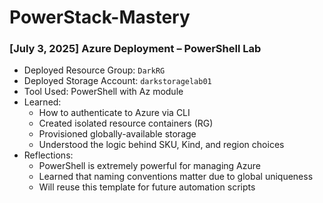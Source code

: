 # PowerStack-Mastery

### [July 3, 2025] Azure Deployment – PowerShell Lab

- Deployed Resource Group: `DarkRG`
- Deployed Storage Account: `darkstoragelab01`
- Tool Used: PowerShell with Az module
- Learned:
  - How to authenticate to Azure via CLI
  - Created isolated resource containers (RG)
  - Provisioned globally-available storage
  - Understood the logic behind SKU, Kind, and region choices
- Reflections:
  - PowerShell is extremely powerful for managing Azure
  - Learned that naming conventions matter due to global uniqueness
  - Will reuse this template for future automation scripts
